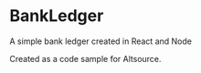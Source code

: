 # BankLedger
A simple bank ledger created in React and Node

Created as a code sample for Altsource.
